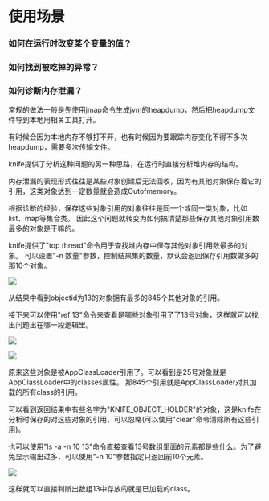 使用场景
========

### 如何在运行时改变某个变量的值？

### 如何找到被吃掉的异常？




### 如何诊断内存泄漏？

常规的做法一般是先使用jmap命令生成jvm的heapdump，然后把heapdump文件导到本地用相关工具打开。

有时候会因为本地内存不够打不开，也有时候因为要跟踪内存变化不得不多次heapdump，需要多次传输文件。

knife提供了分析这种问题的另一种思路，在运行时直接分析堆内存的结构。

内存泄漏的表现形式往往是某些对象创建后无法回收，因为有其他对象保存着它的引用，这类对象达到一定数量就会造成Outofmemory。

根据诊断的经验，保存这些对象引用的对象往往是同一个或同一类对象，比如list、map等集合类。 因此这个问题就转变为如何搞清楚那些保存其他对象引用数最多的对象是干嘛的。

knife提供了"top thread"命令用于查找堆内存中保存其他对象引用数最多的对象。 可以设置"-n 数量"参数，控制结果集的数量，默认会返回保存引用数做多的那10个对象。

![](top_ref.png)

从结果中看到objectid为13的对象拥有最多的845个其他对象的引用。

接下来可以使用"ref 13"命令来查看是哪些对象引用了了13号对象，这样就可以找出问题出在哪一段逻辑里。

![](top_ref_2.png)

![](top_ref_3.png)

原来这些对象是被AppClassLoader引用了。可以看到是25号对象就是AppClassLoader中的classes属性。 那845个引用就是AppClassLoader对其加载的所有class的引用。

可以看到返回结果中有些名字为"KNIFE_OBJECT_HOLDER"的对象，这是knife在分析时保存的对这些对象的引用，可以忽略(可以使用"clear"命令清除所有这些引用)。

也可以使用"ls -a -n 10 13"命令直接查看13号数组里面的元素都是些什么。为了避免显示输出过多，可以使用"-n 10"参数指定只返回前10个元素。

![](top_ref_4.png)

这样就可以直接判断出数组13中存放的就是已加载的class。
